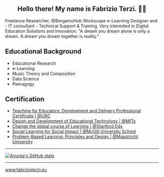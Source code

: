 <h2 align="center">Hello there! My name is Fabrizio Terzi. 👋🤓</h2>

Freelance Researcher, @BergamoHub Workscape e-Learning Designer and - IT consultant - Technical Support & Training. Very interested in Digital Education Solutions and Innovation. "A dream you dream alone is only a dream. A dream you dream together is reality." 


## Educational Background
* Educational Research
* e-Learning
* Music Theory and Composition
* Data Science
* Peeragogy

## Certification
* [Teaching for Educators: Development and Delivery Professional Certificate | @UBC](https://credentials.edx.org/credentials/4f1582fd38b04602878732da7a48bb93/)
* [Design and Development of Educational Technology | @MITx](https://courses.edx.org/certificates/7e61aad7c34c4ace834e8d8fec150fd3)
* [Change the global course of Learning | @Stanford Edx ](https://verify.class.stanford.edu/SOA/6933f9f6f1ce42b18cfc6408ab832c38) 
* [Social Learning for Social Impact | @McGill University School](https://courses.edx.org/certificates/5f4b2ed6693943369fdbffc1f76f6073) 
* [Problem-Based Learning: Principles and Design | @Maastricht University](https://novoed.com/problem-based-learning/statement_template?user_id=730267)

<hr>

[![Anurag's GitHub stats](https://github-readme-stats.vercel.app/api?username=FTG-003&theme=react&show_icons=true)](https://github.com/anuraghazra/github-readme-stats) 

<hr>

www.fabrizioterzi.eu 


<!--
**FTG-003/FTG-003** is a ✨ _special_ ✨ repository because its `README.md` (this file) appears on your GitHub profile.
-->
